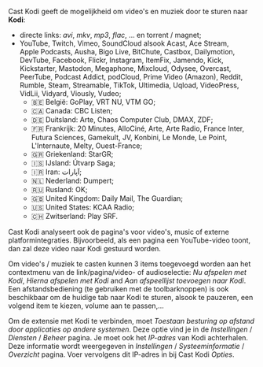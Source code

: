 <!-- Désactiver la première phrase, car la description du manifeste est affichée
     dans la page du Chrome Web Store. Et désactiver la liste des sites Internet
     gérés, car les listes ne sont pas autorisées dans le Chrome Web Store. -->
<!-- disable chrome -->

Cast&nbsp;Kodi geeft de mogelijkheid om video's en muziek door te sturen naar
**Kodi**:

- directe links: _avi_, _mkv_, _mp3_, _flac_, … en torrent / magnet;
- YouTube, Twitch, Vimeo, SoundCloud alsook Acast, Ace&nbsp;Stream,
  Apple&nbsp;Podcasts, Ausha, Bigo&nbsp;Live, BitChute, Castbox, Dailymotion,
  DevTube, Facebook, Flickr, Instagram, ItemFix, Jamendo, Kick, Kickstarter,
  Mastodon, Megaphone, Mixcloud, Odysee, Overcast, PeerTube,
  Podcast&nbsp;Addict, podCloud, Prime&nbsp;Video&nbsp;(Amazon), Reddit, Rumble,
  Steam, Streamable, TikTok, Ultimedia, Uqload, VideoPress, VidLii, Vidyard,
  Viously, Vudeo;
  - 🇧🇪&nbsp;België: GoPlay, VRT&nbsp;NU, VTM&nbsp;GO;
  - 🇨🇦&nbsp;Canada: CBC&nbsp;Listen;
  - 🇩🇪&nbsp;Duitsland: Arte, Chaos&nbsp;Computer&nbsp;Club, DMAX, ZDF;
  - 🇫🇷&nbsp;Frankrijk: 20&nbsp;Minutes, AlloCiné, Arte, Arte&nbsp;Radio,
    France&nbsp;Inter, Futura&nbsp;Sciences, Gamekult, JV, Konbini,
    Le&nbsp;Monde, Le&nbsp;Point, L'Internaute, Melty, Ouest-France;
  - 🇬🇷&nbsp;Griekenland: StarGR;
  - 🇮🇸&nbsp;IJsland: Útvarp&nbsp;Saga;
  - 🇮🇷&nbsp;Iran: آپارات<!-- Aparat -->;
  - 🇳🇱&nbsp;Nederland: Dumpert;
  - 🇷🇺&nbsp;Rusland: OK;
  - 🇬🇧&nbsp;United&nbsp;Kingdom: Daily&nbsp;Mail, The&nbsp;Guardian;
  - 🇺🇸&nbsp;United&nbsp;States: KCAA&nbsp;Radio;
  - 🇨🇭&nbsp;Zwitserland: Play&nbsp;SRF.

<!-- enable chrome -->

Cast&nbsp;Kodi analyseert ook de pagina's voor video's, music of externe
platformintegraties. Bijvoorbeeld, als een pagina een YouTube-video toont, dan
zal deze video naar Kodi gestuurd worden.

Om video's / muziek te casten kunnen 3 items toegevoegd worden aan het
contextmenu van de link/pagina/video- of audioselectie: _Nu afspelen met Kodi_,
_Hierna afspelen met Kodi_ and _Aan afspeellijst toevoegen naar Kodi_. Een
afstandsbediening (te gebruiken met de toolbarknoppen) is ook beschikbaar om de
huidige tab naar Kodi te sturen, alsook te pauzeren, een volgend item te kiezen,
volume aan te passen,…

Om de extensie met Kodi te verbinden, moet _Toestaan besturing op afstand door
applicaties op andere systemen_. Deze optie vind je in de _Instellingen_ /
_Diensten_ / _Beheer_ pagina. Je moet ook het _IP-adres_ van Kodi achterhalen.
Deze informatie wordt weergegeven in _Instellingen_ / _Systeeminformatie_ /
_Overzicht_ pagina. Voer vervolgens dit IP-adres in bij Cast&nbsp;Kodi _Opties_.
